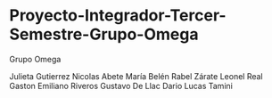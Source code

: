 # Proyecto-Integrador-Tercer-Semestre-Grupo-Omega


Grupo Omega 

Julieta Gutierrez
Nicolas Abete
María Belén Rabel Zárate
Leonel Real
Gaston Emiliano Riveros
Gustavo De Llac
Dario Lucas Tamini

